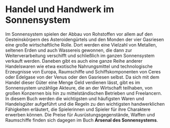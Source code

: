 # Handel und Handwerk im Sonnensystem

Im Sonnensystem spielen der Abbau von Rohstoffen vor allem auf den Gesteinskörpern des Asteroidengürtels und den Monden der vier Gasriesen eine große wirtschaftliche Rolle. Dort werden eine Vielzahl von Metallen, seltenen Erden und auch Wassereis gewonnen, die dann zur Weiterverarbeitung verschifft und schließlich im ganzen Sonnensystem verkauft werden. Daneben gibt es auch eine ganze Reihe anderer Handelswaren wie etwa exotische Nahrungsmittel und technologische Erzeugnisse von Europa, Raumschiffe und Schiffskomponenten von Ceres oder Edelgase von der Venus oder den Gasriesen selbst. Da sich mit dem Handel dieser Güter eine Menge Geld verdienen lässt, gibt es im Sonnensystem unzählige Akteure, die an der Wirtschaft teilhaben, von großen Konzernen bis hin zu mittelständischen Betrieben und Freelancern.
In diesem Buch werden die wichtigsten und häufigsten Waren und Handelsgüter aufgeführt und die Regeln zu den wichtigsten handwerklichen Fähigkeiten erläutert, die Spielerinnen und Spieler für ihre Charaktere erwerben können. Die Preise für Ausrüstungsgegenstände, Waffen und Raumschiffe finden sich dagegen im Buch **Arsenal des Sonnensystems**.